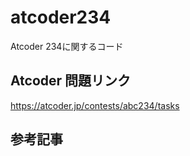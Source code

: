 # atcoder234
Atcoder 234に関するコード

## Atcoder 問題リンク
https://atcoder.jp/contests/abc234/tasks

## 参考記事
